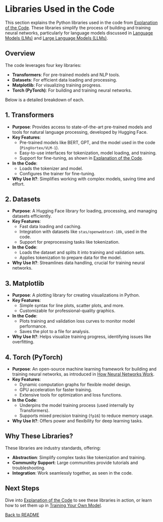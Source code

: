 # Libraries Used in the Code

This section explains the Python libraries used in the code from [Explanation of the Code](code_explanation.md). These libraries simplify the process of building and training neural networks, particularly for language models discussed in [Language Models (LMs)](./language_models.md) and [Large Language Models (LLMs)](./large_language_models.md).

## Overview

The code leverages four key libraries:
- **Transformers**: For pre-trained models and NLP tools.
- **Datasets**: For efficient data loading and processing.
- **Matplotlib**: For visualizing training progress.
- **Torch (PyTorch)**: For building and training neural networks.

Below is a detailed breakdown of each.

## 1. Transformers

- **Purpose**: Provides access to state-of-the-art pre-trained models and tools for natural language processing, developed by Hugging Face.
- **Key Features**:
  - Pre-trained models like BERT, GPT, and the model used in the code (`PingVortex/VLM-1`).
  - Easy-to-use interfaces for tokenization, model loading, and training.
  - Support for fine-tuning, as shown in [Explanation of the Code](code_explanation.md).
- **In the Code**:
  - Loads the tokenizer and model.
  - Configures the trainer for fine-tuning.
- **Why Use It?**: Simplifies working with complex models, saving time and effort.

## 2. Datasets

- **Purpose**: A Hugging Face library for loading, processing, and managing datasets efficiently.
- **Key Features**:
  - Fast data loading and caching.
  - Integration with datasets like `stas/openwebtext-10k`, used in the code.
  - Support for preprocessing tasks like tokenization.
- **In the Code**:
  - Loads the dataset and splits it into training and validation sets.
  - Applies tokenization to prepare data for the model.
- **Why Use It?**: Streamlines data handling, crucial for training neural networks.

## 3. Matplotlib

- **Purpose**: A plotting library for creating visualizations in Python.
- **Key Features**:
  - Simple syntax for line plots, scatter plots, and more.
  - Customizable for professional-quality graphics.
- **In the Code**:
  - Plots training and validation loss curves to monitor model performance.
  - Saves the plot to a file for analysis.
- **Why Use It?**: Helps visualize training progress, identifying issues like overfitting.

## 4. Torch (PyTorch)

- **Purpose**: An open-source machine learning framework for building and training neural networks, as introduced in [How Neural Networks Work](./neural_networks.md).
- **Key Features**:
  - Dynamic computation graphs for flexible model design.
  - GPU acceleration for faster training.
  - Extensive tools for optimization and loss functions.
- **In the Code**:
  - Underpins the model training process (used internally by Transformers).
  - Supports mixed precision training (`fp16`) to reduce memory usage.
- **Why Use It?**: Offers power and flexibility for deep learning tasks.

## Why These Libraries?

These libraries are industry standards, offering:
- **Abstraction**: Simplify complex tasks like tokenization and training.
- **Community Support**: Large communities provide tutorials and troubleshooting.
- **Integration**: Work seamlessly together, as seen in the code.

## Next Steps

Dive into [Explanation of the Code](code_explanation.md) to see these libraries in action, or learn how to set them up in [Training Your Own Model](training_your_own_model.md).

[Back to README](./README.md)
